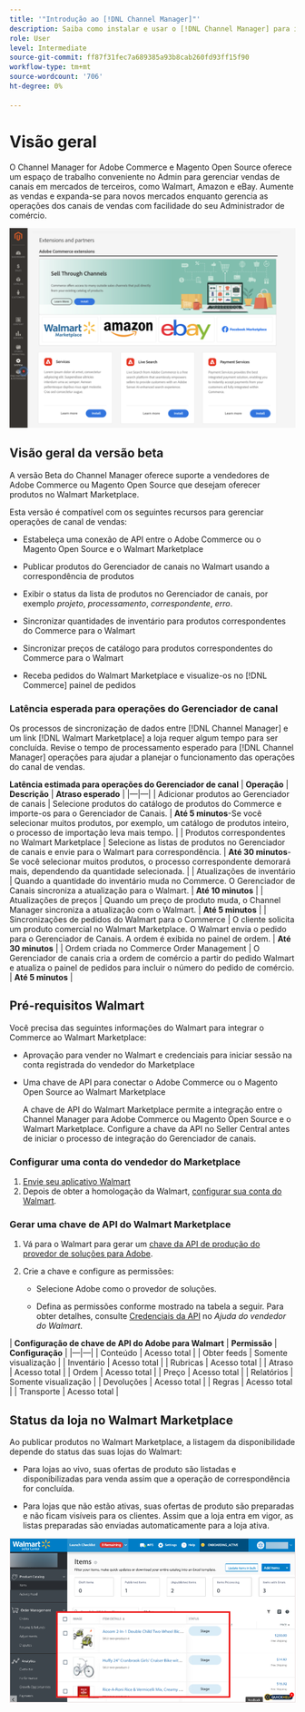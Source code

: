 ```yaml
---
title: '"Introdução ao [!DNL Channel Manager]"'
description: Saiba como instalar e usar o [!DNL Channel Manager] para integrar Adobe Commerce e Magento Open Source stores a mercados de terceiros e criar um canal de vendas para gerenciar listas de marketplace, preços, inventário e vendas de maneira simples do seu administrador de comércio.
role: User
level: Intermediate
source-git-commit: ff87f31fec7a689385a93b8cab260fd93ff15f90
workflow-type: tm+mt
source-wordcount: '706'
ht-degree: 0%

---
```



# Visão geral

O Channel Manager for Adobe Commerce e Magento Open Source oferece um espaço de trabalho conveniente no Admin para gerenciar vendas de canais em mercados de terceiros, como Walmart, Amazon e eBay. Aumente as vendas e expanda-se para novos mercados enquanto gerencia as operações dos canais de vendas com facilidade do seu Administrador de comércio.

![[!DNL Channel Manager] visualização de administração de extensão](assets/channel-manager-admin-entry-page.png)

## Visão geral da versão beta

A versão Beta do Channel Manager oferece suporte a vendedores de Adobe Commerce ou Magento Open Source que desejam oferecer produtos no Walmart Marketplace.

Esta versão é compatível com os seguintes recursos para gerenciar operações de canal de vendas:

* Estabeleça uma conexão de API entre o Adobe Commerce ou o Magento Open Source e o Walmart Marketplace

* Publicar produtos do Gerenciador de canais no Walmart usando a correspondência de produtos

* Exibir o status da lista de produtos no Gerenciador de canais, por exemplo *projeto*, *processamento*, *correspondente*, *erro*.

* Sincronizar quantidades de inventário para produtos correspondentes do Commerce para o Walmart

* Sincronizar preços de catálogo para produtos correspondentes do Commerce para o Walmart

* Receba pedidos do Walmart Marketplace e visualize-os no [!DNL Commerce] painel de pedidos

### Latência esperada para operações do Gerenciador de canal

Os processos de sincronização de dados entre [!DNL Channel Manager] e um link [!DNL Walmart Marketplace] a loja requer algum tempo para ser concluída. Revise o tempo de processamento esperado para [!DNL Channel Manager] operações para ajudar a planejar o funcionamento das operações do canal de vendas.

**Latência estimada para operações do Gerenciador de canal**
| **Operação**                              | **Descrição**                                                                                                                               | **Atraso esperado**                                                                                                        | |—|—| | Adicionar produtos ao Gerenciador de canais | Selecione produtos do catálogo de produtos do Commerce e importe-os para o Gerenciador de Canais.                                                       | **Até 5 minutos**-Se você selecionar muitos produtos, por exemplo, um catálogo de produtos inteiro, o processo de importação leva mais tempo. | | Produtos correspondentes no Walmart Marketplace | Selecione as listas de produtos no Gerenciador de canais e envie para o Walmart para correspondência.                                                                  | **Até 30 minutos**-Se você selecionar muitos produtos, o processo correspondente demorará mais, dependendo da quantidade selecionada.   | | Atualizações de inventário | Quando a quantidade do inventário muda no Commerce. O Gerenciador de Canais sincroniza a atualização para o Walmart.                                                         | **Até 10 minutos**                                                                                                      | | Atualizações de preços | Quando um preço de produto muda, o Channel Manager sincroniza a atualização com o Walmart.                                                                    | **Até 5 minutos**                                                                                                       | | Sincronizações de pedidos do Walmart para o Commerce | O cliente solicita um produto comercial no Walmart Marketplace. O Walmart envia o pedido para o Gerenciador de Canais. A ordem é exibida no painel de ordem. | **Até 30 minutos**                                                                                                      | | Ordem criada no Commerce Order Management | O Gerenciador de canais cria a ordem de comércio a partir do pedido Walmart e atualiza o painel de pedidos para incluir o número do pedido de comércio.       | **Até 5 minutos**                                                                                                       |

## Pré-requisitos Walmart

Você precisa das seguintes informações do Walmart para integrar o Commerce ao Walmart Marketplace:

* Aprovação para vender no Walmart e credenciais para iniciar sessão na conta registrada do vendedor do Marketplace

* Uma chave de API para conectar o Adobe Commerce ou o Magento Open Source ao Walmart Marketplace

   A chave de API do Walmart Marketplace permite a integração entre o Channel Manager para Adobe Commerce ou Magento Open Source e o Walmart Marketplace. Configure a chave da API no Seller Central antes de iniciar o processo de integração do Gerenciador de canais.

### Configurar uma conta do vendedor do Marketplace

1. [Envie seu aplicativo Walmart](https://marketplace-apply.walmart.com/apply?id=0014M00001zivMpQAI)
2. Depois de obter a homologação da Walmart, [configurar sua conta do Walmart](https://sellerhelp.walmart.com/seller/s/guide?article=000008219).

### Gerar uma chave de API do Walmart Marketplace

1. Vá para o Walmart para gerar um [chave da API de produção do provedor de soluções para Adobe](https://developer.walmart.com/#preloginModal?redirectUri=https%3A%2F%2Fdeveloper.walmart.com%2Faccount%2FgenerateKey).

1. Crie a chave e configure as permissões:

   * Selecione Adobe como o provedor de soluções.

   * Defina as permissões conforme mostrado na tabela a seguir. Para obter detalhes, consulte [Credenciais da API](https://sellerhelp.walmart.com/seller/s/guide?article=000006422) no _Ajuda do vendedor do Walmart_.

|    **Configuração de chave de API do Adobe para Walmart**
| **Permissão** | **Configuração** | |—|—| | Conteúdo | Acesso total | | Obter feeds | Somente visualização | | Inventário | Acesso total | | Rubricas | Acesso total | | Atraso | Acesso total | | Ordem | Acesso total | | Preço | Acesso total | | Relatórios | Somente visualização | | Devoluções | Acesso total | | Regras | Acesso total | | Transporte | Acesso total |

## Status da loja no Walmart Marketplace

Ao publicar produtos no Walmart Marketplace, a listagem da disponibilidade depende do status das suas lojas do Walmart:

* Para lojas ao vivo, suas ofertas de produto são listadas e disponibilizadas para venda assim que a operação de correspondência for concluída.

* Para lojas que não estão ativas, suas ofertas de produto são preparadas e não ficam visíveis para os clientes. Assim que a loja entra em vigor, as listas preparadas são enviadas automaticamente para a loja ativa.


![[!DNL Walmart Seller Central] produtos preparados](assets/walmart-seller-central-staged.png)
